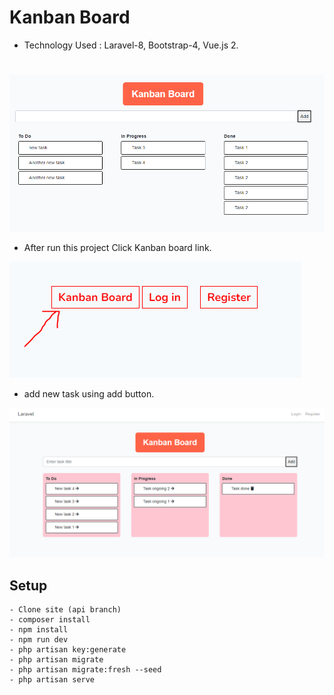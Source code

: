   
# Kanban Board

- Technology Used : Laravel-8, Bootstrap-4, Vue.js 2.
#

![Screenshot](intial-image-view.PNG)

- After run this project Click Kanban board link.

![Screenshot](1.PNG)

- add new task using add button.

![Screenshot](2.PNG)


## Setup

	- Clone site (api branch)
	- composer install
	- npm install
	- npm run dev
	- php artisan key:generate
	- php artisan migrate
	- php artisan migrate:fresh --seed
	- php artisan serve



